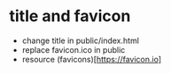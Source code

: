 # title and favicon

- change title in public/index.html
- replace favicon.ico in public
- resource (favicons)[https://favicon.io]

